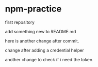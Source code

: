 # npm-practice
first repository

add something new to README.md

here is another change after commit.

change after adding a credential helper

another change to check if i need the token.